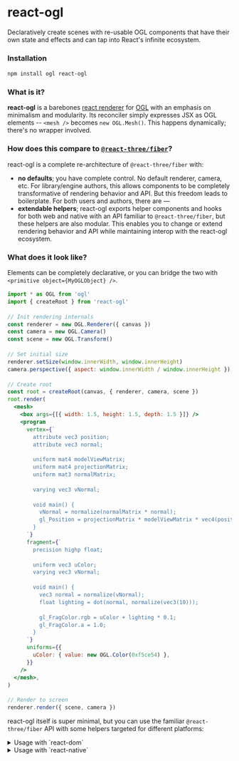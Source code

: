 # react-ogl

Declaratively create scenes with re-usable OGL components that have their own state and effects and can tap into React's infinite ecosystem.

### Installation

```bash
npm install ogl react-ogl
```

### What is it?

**react-ogl** is a barebones [react renderer](https://reactjs.org/docs/codebase-overview.html#renderers) for [OGL](https://npmjs.com/ogl) with an emphasis on minimalism and modularity. Its reconciler simply expresses JSX as OGL elements -- `<mesh />` becomes `new OGL.Mesh()`. This happens dynamically; there's no wrapper involved.

### How does this compare to [`@react-three/fiber`](https://github.com/pmndrs/react-three-fiber)?

react-ogl is a complete re-architecture of `@react-three/fiber` with:

- **no defaults**; you have complete control. No default renderer, camera, etc. For library/engine authors, this allows components to be completely transformative of rendering behavior and API. But this freedom leads to boilerplate. For both users and authors, there are —
- **extendable helpers**; react-ogl exports helper components and hooks for both web and native with an API familiar to `@react-three/fiber`, but these helpers are also modular. This enables you to change or extend rendering behavior and API while maintaining interop with the react-ogl ecosystem.

### What does it look like?

Elements can be completely declarative, or you can bridge the two with `<primitive object={MyOGLObject} />`.

```jsx
import * as OGL from 'ogl'
import { createRoot } from 'react-ogl'

// Init rendering internals
const renderer = new OGL.Renderer({ canvas })
const camera = new OGL.Camera()
const scene = new OGL.Transform()

// Set initial size
renderer.setSize(window.innerWidth, window.innerHeight)
camera.perspective({ aspect: window.innerWidth / window.innerHeight })

// Create root
const root = createRoot(canvas, { renderer, camera, scene })
root.render(
  <mesh>
    <box args={[{ width: 1.5, height: 1.5, depth: 1.5 }]} />
    <program
      vertex={`
        attribute vec3 position;
        attribute vec3 normal;

        uniform mat4 modelViewMatrix;
        uniform mat4 projectionMatrix;
        uniform mat3 normalMatrix;

        varying vec3 vNormal;

        void main() {
          vNormal = normalize(normalMatrix * normal);
          gl_Position = projectionMatrix * modelViewMatrix * vec4(position, 1.0);
        }
      `}
      fragment={`
        precision highp float;

        uniform vec3 uColor;
        varying vec3 vNormal;

        void main() {
          vec3 normal = normalize(vNormal);
          float lighting = dot(normal, normalize(vec3(10)));

          gl_FragColor.rgb = uColor + lighting * 0.1;
          gl_FragColor.a = 1.0;
        }
      `}
      uniforms={{
        uColor: { value: new OGL.Color(0xf5ce54) },
      }}
    />
  </mesh>,
)

// Render to screen
renderer.render({ scene, camera })
```

react-ogl itself is super minimal, but you can use the familiar `@react-three/fiber` API with some helpers targeted for different platforms:

<details>
  <summary>Usage with `react-dom`</summary>

```bash
npm install react-native
```

```jsx
import * as OGL from 'ogl'
import { useRef, useState } from 'react'
import { useFrame, Canvas } from 'react-ogl/web'
import { render } from 'react-dom'

const hotpink = new OGL.Color(0xfba2d4)
const orange = new OGL.Color(0xf5ce54)

const Box = (props) => {
  const mesh = useRef()
  const [hovered, setHover] = useState(false)
  const [active, setActive] = useState(false)

  useFrame(() => (mesh.current.rotation.x += 0.01))

  return (
    <mesh
      {...props}
      ref={mesh}
      onClick={() => setActive((value) => !value)}
      onPointerOver={() => setHover(true)}
      onPointerOut={() => setHover(false)}
    >
      <box
        args={[
          active
            ? { width: 1.5, height: 1.5, depth: 1.5 }
            : { width: 1, height: 1, depth: 1 },
        ]}
      />
      <program
        vertex={`
          attribute vec3 position;
          attribute vec3 normal;

          uniform mat4 modelViewMatrix;
          uniform mat4 projectionMatrix;
          uniform mat3 normalMatrix;

          varying vec3 vNormal;

          void main() {
            vNormal = normalize(normalMatrix * normal);
            gl_Position = projectionMatrix * modelViewMatrix * vec4(position, 1.0);
          }
        `}
        fragment={`
          precision highp float;

          uniform vec3 uColor;
          varying vec3 vNormal;

          void main() {
            vec3 normal = normalize(vNormal);
            float lighting = dot(normal, normalize(vec3(10)));

            gl_FragColor.rgb = uColor + lighting * 0.1;
            gl_FragColor.a = 1.0;
          }
        `}
        uniforms={{
          uColor: { value: hovered ? hotpink : orange },
        }}
      />
    </mesh>
  )
}

render(
  <Canvas camera={{ position: [0, 0, 8] }}>
    <Box position={[-1.2, 0, 0]} />
    <Box position={[1.2, 0, 0]} />
  </Canvas>,
  document.getElementById('root'),
)
```

![Preview](/demo/preview.gif)

</details>

<details>
  <summary>Usage with `react-native`</summary>

This example uses `expo-cli` for the sake of simplicity, but you can use your own barebones setup if you wish.

```bash
# Install expo-cli, this will create our app
npm install expo-cli -g

# Create app and cd into it
expo init my-app
cd my-app

# Install dependencies
npm install react-ogl

# Start
expo start
```

Inside of our app, you can use the same API as web while running on native OpenGLES -- no webview needed.

```js
import * as OGL from 'ogl'
import { useRef, useState } from 'react'
import { useFrame, Canvas } from 'react-ogl/native'
import { registerRootComponent } from 'expo'

const hotpink = new OGL.Color(0xfba2d4)
const orange = new OGL.Color(0xf5ce54)

const Box = (props) => {
  const mesh = useRef()
  const [hovered, setHover] = useState(false)
  const [active, setActive] = useState(false)

  useFrame(() => (mesh.current.rotation.x += 0.01))

  return (
    <mesh
      {...props}
      ref={mesh}
      onClick={() => setActive((value) => !value)}
      onPointerOver={() => setHover(true)}
      onPointerOut={() => setHover(false)}
    >
      <box
        args={[
          active
            ? { width: 1.5, height: 1.5, depth: 1.5 }
            : { width: 1, height: 1, depth: 1 },
        ]}
      />
      <program
        vertex={`
          attribute vec3 position;
          attribute vec3 normal;

          uniform mat4 modelViewMatrix;
          uniform mat4 projectionMatrix;
          uniform mat3 normalMatrix;

          varying vec3 vNormal;

          void main() {
            vNormal = normalize(normalMatrix * normal);
            gl_Position = projectionMatrix * modelViewMatrix * vec4(position, 1.0);
          }
        `}
        fragment={`
          precision highp float;

          uniform vec3 uColor;
          varying vec3 vNormal;

          void main() {
            vec3 normal = normalize(vNormal);
            float lighting = dot(normal, normalize(vec3(10)));

            gl_FragColor.rgb = uColor + lighting * 0.1;
            gl_FragColor.a = 1.0;
          }
        `}
        uniforms={{
          uColor: { value: hovered ? hotpink : orange },
        }}
      />
    </mesh>
  )
}

const App = () => (
  <Canvas camera={{ position: [0, 0, 8] }}>
    <Box position={[-1.2, 0, 0]} />
    <Box position={[1.2, 0, 0]} />
  </Canvas>
)

registerRootComponent(App)
```

![Preview](/demo/preview.gif)

</details>
